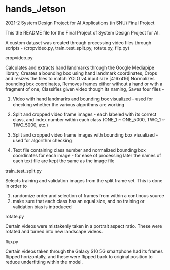 # hands_Jetson
2021-2 System Design Project for AI Applications (in SNU) Final Project

This the README file for the Final Project of System Design Project for AI.



A custom dataset was created through processing video files through scripts - (cropvideo.py, train_test_split.py, rotate.py, flip.py)

cropvideo.py

Calculates and extracts hand landmarks through the Google Mediapipe library,
Creates a bounding box using hand landmark coordinates,
Crops and resizes the files to match YOLO v4 input size [416x416]
Normalizes bounding box coordinates,
Removes frames either without a hand or with a fragment of one,
Classifies given video though its naming,
Saves four files - 

1. Video with hand landmarks and bounding box visualized - used for checking whether the various algorithms are working

2. Split and cropped video frame images - each labeled with its correct class, and index number within each class (ONE_1 ~ ONE_5000, TWO_1 ~ TWO_5000, etc.)

3. Split and cropped video frame images with bounding box visualized - used for algorithm checking

4. Text file containing class number and normalized bounding box coordinates for each image - for ease of processing later the names of each text file are kept the same as the image file

train_test_split.py

Selects training and validation images from the split frame set. This is done in order to 
1. randomize order and selection of frames from within a continous source
2. make sure that each class has an equal size, and no training or validation bias is introduced

rotate.py

Certain videos were mistakenly taken in a portrait aspect ratio.
These were rotated and turned into new landscape videos.

flip.py

Certain videos taken through the Galaxy S10 5G smartphone had its frames flipped horizontally,
and these were flipped back to original position to reduce underfitting within the model.

